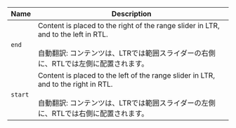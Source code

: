
| Name | Description |
| --- | --- |
| `end` | Content is placed to the right of the range slider in LTR, and to the left in RTL.<br /><br />自動翻訳: コンテンツは、LTRでは範囲スライダーの右側に、RTLでは左側に配置されます。 |
| `start` | Content is placed to the left of the range slider in LTR, and to the right in RTL.<br /><br />自動翻訳: コンテンツは、LTRでは範囲スライダーの左側に、RTLでは右側に配置されます。 |

